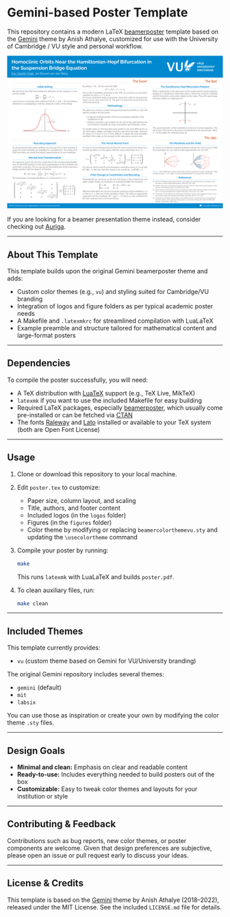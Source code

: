 # Gemini-based Poster Template

This repository contains a modern LaTeX [beamerposter] template based on the [Gemini] theme by Anish Athalye, customized for use with the University of Cambridge / VU style and personal workflow.

<p align="center">
<a href="poster.pdf">
<img src="poster-small.png" alt="Poster preview">
</a>
</p>

If you are looking for a beamer presentation theme instead, consider checking out [Auriga].

---

## About This Template

This template builds upon the original Gemini beamerposter theme and adds:

- Custom color themes (e.g., `vu`) and styling suited for Cambridge/VU branding
- Integration of logos and figure folders as per typical academic poster needs
- A Makefile and `.latexmkrc` for streamlined compilation with LuaLaTeX
- Example preamble and structure tailored for mathematical content and large-format posters

---

## Dependencies

To compile the poster successfully, you will need:

- A TeX distribution with [LuaTeX] support (e.g., TeX Live, MikTeX)
- `latexmk` if you want to use the included Makefile for easy building
- Required LaTeX packages, especially [beamerposter], which usually come pre-installed or can be fetched via [CTAN]
- The fonts [Raleway] and [Lato] installed or available to your TeX system (both are Open Font License)

---

## Usage

1. Clone or download this repository to your local machine.

2. Edit `poster.tex` to customize:
    - Paper size, column layout, and scaling
    - Title, authors, and footer content
    - Included logos (in the `logos` folder)
    - Figures (in the `figures` folder)
    - Color theme by modifying or replacing `beamercolorthemevu.sty` and updating the `\usecolortheme` command

3. Compile your poster by running:
    ```bash
    make
    ```
    This runs `latexmk` with LuaLaTeX and builds `poster.pdf`.

4. To clean auxiliary files, run:
    ```bash
    make clean
    ```

---

## Included Themes

This template currently provides:

- `vu` (custom theme based on Gemini for VU/University branding)

The original Gemini repository includes several themes:

- `gemini` (default)
- `mit`
- `labsix`

You can use those as inspiration or create your own by modifying the color theme `.sty` files.

---

## Design Goals

- **Minimal and clean:** Emphasis on clear and readable content  
- **Ready-to-use:** Includes everything needed to build posters out of the box  
- **Customizable:** Easy to tweak color themes and layouts for your institution or style

---

## Contributing & Feedback

Contributions such as bug reports, new color themes, or poster components are welcome. Given that design preferences are subjective, please open an issue or pull request early to discuss your ideas.

---

## License & Credits

This template is based on the [Gemini] theme by Anish Athalye (2018–2022), released under the MIT License. See the included `LICENSE.md` file for details.

[Gemini]: https://github.com/anishathalye/gemini  
[Auriga]: https://github.com/anishathalye/auriga  
[beamerposter]: https://github.com/deselaers/latex-beamerposter  
[LuaTeX]: http://www.luatex.org/  
[CTAN]: https://ctan.org/  
[Raleway]: https://www.fontsquirrel.com/fonts/raleway  
[Lato]: https://www.fontsquirrel.com/fonts/lato  
